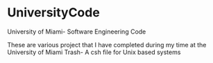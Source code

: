 # UniversityCode
University of Miami- Software Engineering Code

These are various project that I have completed during my time at the University of Miami
Trash- A csh file for Unix based systems

